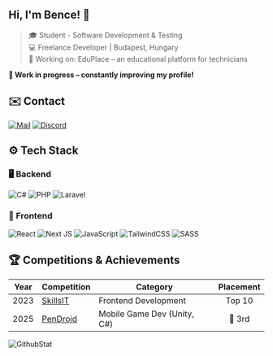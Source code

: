 ## Hi, I'm Bence! 👋  
> 🎓 Student - Software Development & Testing  
> 💻 Freelance Developer | Budapest, Hungary  
> 💼 Working on: EduPlace – an educational platform for technicians</br>

**🚧 Work in progress – constantly improving my profile!**

## ✉️ Contact<br>
[![Mail](https://img.shields.io/badge/contact@bencso.hu-black?style=for-the-badge)](mailto:contact@bencso.hu) [![Discord](https://img.shields.io/badge/bencso-%235865F2?style=for-the-badge&logo=discord&logoColor=white)](https://discord.com/) 

## ⚙️ Tech Stack  
### 🖥 Backend  
![C#](https://img.shields.io/badge/c%23-%23239120.svg?style=for-the-badge&logo=csharp&logoColor=white)
![PHP](https://img.shields.io/badge/PHP-777BB4?style=for-the-badge&logo=php&logoColor=white)
![Laravel](https://img.shields.io/badge/laravel-%23FF2D20.svg?style=for-the-badge&logo=laravel&logoColor=white)

### 🎨 Frontend  
![React](https://img.shields.io/badge/react-%2320232a.svg?style=for-the-badge&logo=react&logoColor=%2361DAFB)
![Next JS](https://img.shields.io/badge/Next-black?style=for-the-badge&logo=next.js&logoColor=white)
![JavaScript](https://img.shields.io/badge/javascript-%23323330.svg?style=for-the-badge&logo=javascript&logoColor=%23F7DF1E)
![TailwindCSS](https://img.shields.io/badge/tailwindcss-%2338B2AC.svg?style=for-the-badge&logo=tailwind-css&logoColor=white)
![SASS](https://img.shields.io/badge/SASS-hotpink.svg?style=for-the-badge&logo=SASS&logoColor=white)

## 🏆 Competitions & Achievements
| Year  | Competition | Category | Placement |
|-------|------------|----------|:---------:|
| 2023  | [SkillsIT](https://skillsit.hu/skills-junior-2023-webfejleszto/) | Frontend Development | Top 10 |
| 2025  | [PenDroid](https://pendroid.uni-pen.hu/hu/item/83-veget-ert-a-pendroid-2025-os-dontoje) | Mobile Game Dev (Unity, C#) | 🥉 3rd |


![GithubStat](https://komarev.com/ghpvc/?username=bencso&label=👀&color=000000&style=for-the-badge)
